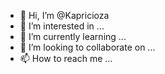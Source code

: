 - 👋 Hi, I’m @Kapricioza
- 👀 I’m interested in ...
- 🌱 I’m currently learning ...
- 💞️ I’m looking to collaborate on ...
- 📫 How to reach me ... 

<!---
Kapricioza/Kapricioza is a ✨ special ✨ repository because its `README.md` (this file) appears on your GitHub profile.
You can click the Preview link to take a look at your changes.
--->
